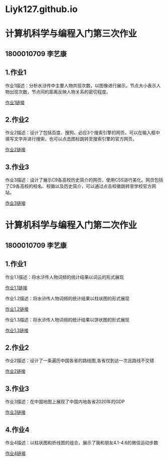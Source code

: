 # Liyk127.github.io

# 计算机科学与编程入门第三次作业
## 1800010709 李艺康
## 1.作业1
作业1描述：分析水浒传中主要人物共现次数，以图像进行展示。节点大小表示人物出现次数，节点间的距离反映人物关系的密切程度。

[作业1链接](http://Liyk127.github.io/wordcloud_shuihuzhuan.html)

## 2.作业2
作业2描述：设计了包括百度、搜狗、必应3个搜索引擎的网页，可以在输入框中填写文字并进行搜索，也可以点击图标跳转至搜索引擎的官方网页。

[作业2链接](http://Liyk127.github.io/geo_line_china.html)

## 3.作业3
作业3描述：设计了展示C9各高校历史简介的网页，使用CSS进行美化。网页包括了C9各高校的校名、校徽以及历史简介，可以通过点击校徽跳转至学校官方网站。

[作业3链接](http://Liyk127.github.io/GDP_map.html)



# 计算机科学与编程入门第二次作业
## 1800010709 李艺康
## 1.作业1
作业1.1描述：将水浒传人物词频的统计结果以词云的形式展现

[作业1.1链接](http://Liyk127.github.io/wordcloud_shuihuzhuan.html)

作业1.2描述：将水浒传人物词频的统计结果以柱状图的形式展现

[作业1.2链接](http://Liyk127.github.io/bar_shuihuzhuan.html)

作业1.3描述：将水浒传人物词频的统计结果以饼状图的形式展现

[作业1.3链接](http://Liyk127.github.io/pie_shuihuzhuan.html)
## 2.作业2
作业2描述：设计了一条遍历中国各省的路线图,各省仅到达一次且路线不交错

[作业2链接](http://Liyk127.github.io/geo_line_china.html)
## 3.作业3
作业3描述：在中国地图上展现了中国内地各省2020年的GDP

[作业3链接](http://Liyk127.github.io/GDP_map.html)
## 4.作业4
作业4描述：以柱状图和折线图的组合，展示了我和朋友4.1-4.6的微信运动步数

[作业4链接](http://Liyk127.github.io/bar_line_step_number.html)

